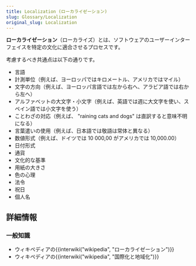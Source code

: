 ```yaml
---
title: Localization (ローカライゼーション)
slug: Glossary/Localization
original_slug: Localization
---
```

**ローカライゼーション**（ローカライズ）とは、ソフトウェアのユーザーインターフェイスを特定の文化に適合させるプロセスです。

考慮するべき共通点は以下の通りです。

- 言語
- 計測単位（例えば、ヨーロッパではキロメートル、アメリカではマイル）
- 文字の方向（例えば、ヨーロッパ言語では左から右へ、アラビア語では右から左へ）
- アルファベットの大文字・小文字（例えば、英語では週に大文字を使い、スペイン語では小文字を使う）
- ことわざの対応（例えば、 "raining cats and dogs" は直訳すると意味不明になる）
- 言葉遣いの使用（例えば、日本語では敬語は常体と異なる）
- 数値形式（例えば、ドイツでは 10 000,00 がアメリカでは 10,000.00）
- 日付形式
- 通貨
- 文化的な基準
- 用紙の大きさ
- 色の心理
- 法令
- 祝日
- 個人名

## 詳細情報

### 一般知識

- ウィキペディアの{{interwiki("wikipedia", "ローカライゼーション")}}
- ウィキペディアの{{interwiki("wikipedia", "国際化と地域化")}}
